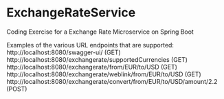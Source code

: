 # ExchangeRateService
Coding Exercise for a Exchange Rate Microservice on Spring Boot



Examples of the various URL endpoints that are supported:
http://localhost:8080/swagger-ui/ (GET)
http://localhost:8080/exchangerate/supportedCurrencies (GET)
http://localhost:8080/exchangerate/from/EUR/to/USD (GET)
http://localhost:8080/exchangerate/weblink/from/EUR/to/USD (GET)
http://localhost:8080/exchangerate/convert/from/EUR/to/USD/amount/2.2 (POST)
